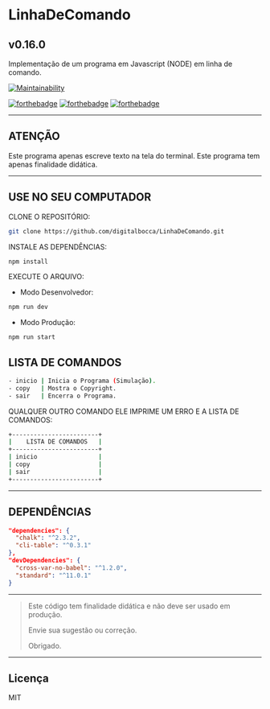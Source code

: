 # LinhaDeComando

## v0.16.0

Implementação de um programa em Javascript (NODE) em linha de comando.

[![Maintainability](https://api.codeclimate.com/v1/badges/e7af9128441e6521ff92/maintainability)](https://codeclimate.com/github/digitalbocca/LinhaDeComando/maintainability)

[![forthebadge](http://forthebadge.com/images/badges/uses-badges.svg)](http://forthebadge.com)
[![forthebadge](http://forthebadge.com/images/badges/contains-technical-debt.svg)](http://forthebadge.com)
[![forthebadge](http://forthebadge.com/images/badges/built-by-developers.svg)](http://forthebadge.com)

---

## ATENÇÃO

Este programa apenas escreve texto na tela do terminal.
Este programa tem apenas finalidade didática.

---

## USE NO SEU COMPUTADOR

CLONE O REPOSITÓRIO:

```bash
git clone https://github.com/digitalbocca/LinhaDeComando.git
```

INSTALE AS DEPENDÊNCIAS:

```bash
npm install
```

EXECUTE O ARQUIVO:

- Modo Desenvolvedor:

```bash
npm run dev
```

- Modo Produção:

```bash
npm run start
```

## LISTA DE COMANDOS

```bash
- inicio | Inicia o Programa (Simulação).
- copy   | Mostra o Copyright.
- sair   | Encerra o Programa.
```

QUALQUER OUTRO COMANDO ELE IMPRIME UM ERRO E A LISTA DE COMANDOS:

```bash
+------------------------+
|    LISTA DE COMANDOS   |
+------------------------+
| inicio                 |
| copy                   |
| sair                   |
+------------------------+
```

---

## DEPENDÊNCIAS

```json
"dependencies": {
  "chalk": "^2.3.2",
  "cli-table": "^0.3.1"
},
"devDependencies": {
  "cross-var-no-babel": "^1.2.0",
  "standard": "^11.0.1"
}
```

---

> Este código tem finalidade didática e não deve ser usado em produção.
>
> Envie sua sugestão ou correção.
>
> Obrigado.

---

## Licença

MIT